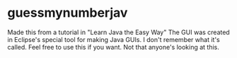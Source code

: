 # guessmynumberjav
Made this from a tutorial in "Learn Java the Easy Way"
The GUI was created in Eclipse's special tool for making Java GUIs. I don't remember what it's called.
Feel free to use this if you want. Not that anyone's looking at this.
